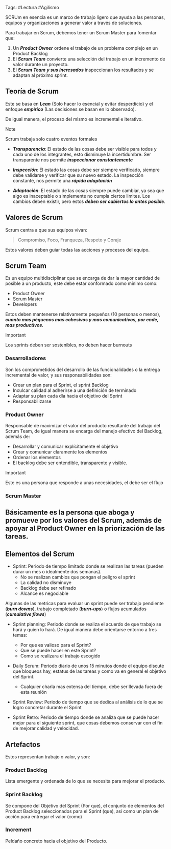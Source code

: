 Tags: #Lectura #Agilismo 

SCRUm en esencia es un marco de trabajo ligero que ayuda a las personas, equipos y organizaciones a generar valor a través de soluciones.

Para trabajar en Scrum, debemos tener un Scrum Master para fomentar que:

1. Un ***Product Owner*** ordene el trabajo de un problema complejo en un Product Backlog
2. El ***Scrum Team*** convierte una selección del trabajo en un incremento de valor durante un proyecto.
3. El ***Scrum Team*** ***y sus ineresados*** inspeccionan los resultados y se adaptan al próximo sprint.

## Teoría de Scrum
Este se basa en ***Lean*** (Solo hacer lo esencial y evitar desperdicio) y el enfoque ***empírico*** (Las decisiones se basan en lo observado).

De igual manera, el proceso del mismo es incremental e iterativo.

>[!NOTE]
> Scrum trabaja solo cuatro eventos formales

- ***Transparencia***: El estado de las cosas debe ser visible para todos y cada uno de los integrantes, esto disminuye la incertidumbre. Ser transparente nos permite ***inspeccionar constantemente***

- ***Inspección***: El estado las cosas debe ser siempre verificado, siempre debe validarse y verificar que su nuevo estado. La inspección constante, nos permite una ***rápida adaptación***

- ***Adaptación***: El estado de las cosas siempre puede cambiar, ya sea que algo es inaceptable o simplemente no cumpla ciertos limites. Los cambios deben existir, pero estos ***deben ser cubiertos lo antes posible***.


## Valores de Scrum
Scrum centra a que sus equipos vivan:

> Compromiso, Foco, Franqueza, Respeto y Coraje

Estos valores deben guiar todas las acciones y procesos del equipo.

## Scrum Team
Es un equipo multidisciplinar que se encarga de dar la mayor cantidad de posible a un producto, este debe estar conformado como mínimo como:

- Product Owner
- Scrum Master
- Developers

Estos deben mantenerse relativamente pequeños (10 personas o menos), ***cuanto mas péquenos mas cohesivos y mas comunicativos, por ende, mas productivos.***

>[!IMPORTANT]
>Los sprints deben ser sostenibles, no deben hacer burnouts

### Desarrolladores
Son los comprometidos del desarrollo de las funcionalidades o la entrega incremental de valor, y sus responsabilidades son:

- Crear un plan para el Sprint, el sprint Backlog
- Inculcar calidad al adherirse a una definición de terminado
- Adaptar su plan cada día hacia el objetivo del Sprint
- Responsabilizarse

### Product Owner
Responsable de maximizar el valor del producto resultante del trabajo del Scrum Team, de igual manera se encarga del manejo efectivo del Backlog, además de:

- Desarrollar y comunicar explícitamente el objetivo
- Crear y comunicar claramente los elementos
- Ordenar los elementos 
- El backlog debe ser entendible, transparente y visible.

>[!IMPORTANT]
>Este es una persona que responde a unas necesidades, el debe ser el flujo

### Scrum Master
Básicamente es la persona que aboga y promueve por los valores del Scrum, además de apoyar al Product Owner en la priorización de las tareas.
- 
## Elementos del Scrum

- Sprint: Periodo de tiempo limitado donde se realizan las tareas (pueden durar un mes o idealmente dos semanas). 
	- No se realizan cambios que pongan el peligro el sprint
	- La calidad no disminuye
	- Backlog debe ser refinado
	- Alcance es negociable

Algunas de las metricas para evaluar un sprint puede ser trabajo pendiente (***burn downs***), trabajo completado (***burn-ups***) o flujos acumulados (***cumulative flows***) 

- Sprint planning: Periodo donde se realiza el acuerdo de que trabajo se hará y quien lo hará. De igual manera debe orientarse entorno a tres temas:
	- Por que es valioso para el Sprint?
	- Que se puede hacer en este Sprint?
	- Como se realizara el trabajo escogido

- Daily Scrum: Periodo diario de unos 15 minutos donde el equipo discute que bloqueos hay, estatus de las tareas y como va en general el objetivo del Sprint.
	- Cualquier charla mas extensa del tiempo, debe ser llevada fuera de esta reunión

- Sprint Review: Periodo de tiempo que se dedica al análisis de lo que se logro concretar durante el Sprint

- Sprint Retro: Periodo de tiempo donde se analiza que se puede hacer mejor para el siguiente sprint, que cosas debemos conservar con el fin de mejorar calidad y velocidad.

## Artefactos
Estos representan trabajo o valor, y son:

### Product Backlog
Lista emergente y ordenada de lo que se necesita para mejorar el producto.

### Sprint Backlog
Se compone del Objetivo del Sprint (Por que), el conjunto de elementos del Product Backlog seleccionados para el Sprint (que), así como un plan de acción para entregar el valor (como)

### Increment
Peldaño concreto hacia el objetivo del Producto.